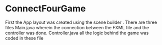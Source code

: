 # ConnectFourGame
First the App layout was created using the scene builder .
There are three files Main.java wherein the connection between the FXML file and the controller was done.
Controller.java all the logic behind the game was coded in these file 

